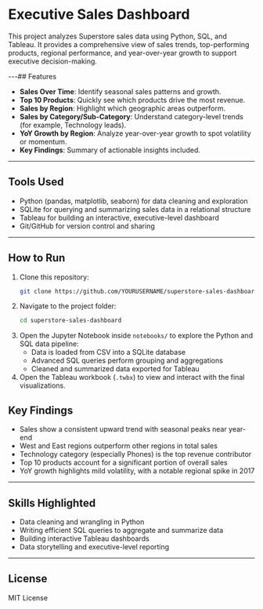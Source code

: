# Executive Sales Dashboard

This project analyzes Superstore sales data using Python, SQL, and Tableau. It provides a comprehensive view of sales trends, top-performing products, regional performance, and year-over-year growth to support executive decision-making.

---## Features

- **Sales Over Time**: Identify seasonal sales patterns and growth.
- **Top 10 Products**: Quickly see which products drive the most revenue.
- **Sales by Region**: Highlight which geographic areas outperform.
- **Sales by Category/Sub-Category**: Understand category-level trends (for example, Technology leads).
- **YoY Growth by Region**: Analyze year-over-year growth to spot volatility or momentum.
- **Key Findings**: Summary of actionable insights included.

---

## Tools Used

- Python (pandas, matplotlib, seaborn) for data cleaning and exploration
- SQLite for querying and summarizing sales data in a relational structure
- Tableau for building an interactive, executive-level dashboard
- Git/GitHub for version control and sharing

---

## How to Run

1. Clone this repository:
    ```bash
    git clone https://github.com/YOURUSERNAME/superstore-sales-dashboard.git
    ```
2. Navigate to the project folder:
    ```bash
    cd superstore-sales-dashboard
    ```
3. Open the Jupyter Notebook inside `notebooks/` to explore the Python and SQL data pipeline:
    - Data is loaded from CSV into a SQLite database
    - Advanced SQL queries perform grouping and aggregations
    - Cleaned and summarized data exported for Tableau
4. Open the Tableau workbook (`.twbx`) to view and interact with the final visualizations.

## Key Findings

- Sales show a consistent upward trend with seasonal peaks near year-end  
- West and East regions outperform other regions in total sales  
- Technology category (especially Phones) is the top revenue contributor  
- Top 10 products account for a significant portion of overall sales  
- YoY growth highlights mild volatility, with a notable regional spike in 2017

---

## Skills Highlighted

- Data cleaning and wrangling in Python  
- Writing efficient SQL queries to aggregate and summarize data  
- Building interactive Tableau dashboards  
- Data storytelling and executive-level reporting

---

## License

MIT License
